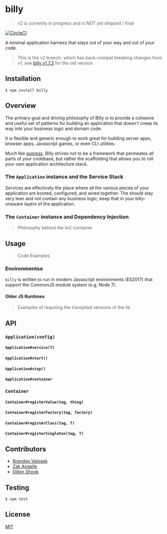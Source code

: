 # billy

> v2 is currently in progress and is NOT yet shipped / final

[![CircleCI](https://circleci.com/gh/bvalosek/billy/tree/master.svg?style=svg)](https://circleci.com/gh/bvalosek/billy/tree/master)

A minimal application harness that stays out of your way and out of your code.

> This is the v2 branch, which has back-compat breaking changes from v1, see
> [billy v1.7.3](https://github.com/bvalosek/billy/tree/v1.7.3) for the old
> version.

## Installation

```
$ npm install billy
```

## Overview

The primary goal and driving philosophy of Billy is to provide a cohesive and
useful set of patterns for building an application that doesn't creep its way
into your business logic and domain code.

It is flexible and generic enough to work great for building server apps,
browser apps, Javascript games, or even CLI utilities.

Much like [express](https://github.com/visionmedia/express), Billy strives not
to be a framework that permeates all parts of your codebase, but rather the
scaffolding that allows you to roll your own application architecture stack.

### The `Application` instance and the Service Stack

Services are effectively the place where all the various pieces of your
application are booted, configured, and wired together. The should stay very
lean and not contain any business logic; keep that in your billy-unaware layers
of the application.

### The `Container` instance and Dependency Injection

> Philosophy behind the IoC container

## Usage

> Code Examples

### Environmentso

`billy` is written to run in modern Javascript environments (ES2017) that
support the CommonJS module system (e.g, Node 7).

#### Older JS Runtimes

> Examples of requiring the transpiled versions of the lib

## API

### `Application(config)`

#### `Application#service(T)`

#### `Application#start()`

#### `Application#stop()`

#### `Application#container`

### `Container`

#### `Container#registerValue(tag, thing)`

#### `Container#registerFactory(tag, factory)`

#### `Container#registerClass(tag, T)`

#### `Container#registerSingleton(tag, T)`

## Contributors

* [Brandon Valosek](https://github.com/bvalosek)
* [Zak Angelle](https://github.com/zakangelle)
* [Dillon Shook](https://github.com/dshook)

## Testing

```
$ npm test
```

## License

[MIT](https://github.com/bvalosek/billy/blob/master/LICENSE)


